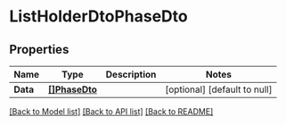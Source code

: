 # ListHolderDtoPhaseDto

## Properties
Name | Type | Description | Notes
------------ | ------------- | ------------- | -------------
**Data** | [**[]PhaseDto**](PhaseDto.md) |  | [optional] [default to null]

[[Back to Model list]](../README.md#documentation-for-models) [[Back to API list]](../README.md#documentation-for-api-endpoints) [[Back to README]](../README.md)


